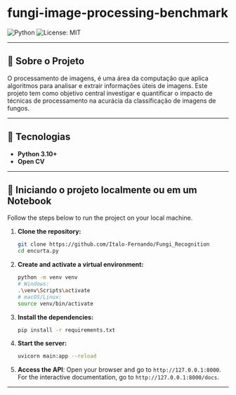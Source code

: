 # fungi-image-processing-benchmark

![Python](https://img.shields.io/badge/Python-3.10%2B-blue?style=for-the-badge&logo=python)
![License: MIT](https://img.shields.io/badge/License-MIT-yellow.svg?style=for-the-badge)


---


## 📖 Sobre o Projeto

O processamento de imagens, é uma área da computação que aplica algoritmos para analisar e extrair informações úteis de imagens. Este projeto tem como objetivo central investigar e quantificar o impacto de técnicas de processamento na acurácia da classificação de imagens de fungos. 


---

## 🧰 Tecnologias

-   **Python 3.10+**
-   **Open CV**

---

## 🚀 Iniciando o projeto localmente ou em um Notebook

Follow the steps below to run the project on your local machine.

1.  **Clone the repository:**
    ```bash
    git clone https://github.com/Italo-Fernando/Fungi_Recognition
    cd encurta.py
    ```
2.  **Create and activate a virtual environment:**
    ```bash
    python -m venv venv
    # Windows:
    .\venv\Scripts\activate
    # macOS/Linux:
    source venv/bin/activate
    ```
3.  **Install the dependencies:**
    ```bash
    pip install -r requirements.txt
    ```
4.  **Start the server:**
    ```bash
    uvicorn main:app --reload
    ```
5.  **Access the API**: Open your browser and go to `http://127.0.0.1:8000`. For the interactive documentation, go to `http://127.0.0.1:8000/docs`.

---

